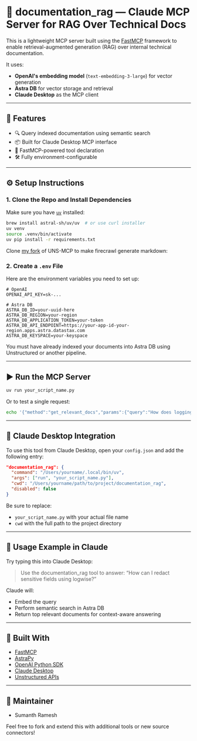 # 📄 documentation_rag — Claude MCP Server for RAG Over Technical Docs

This is a lightweight MCP server built using the [FastMCP](https://modelcontextprotocol.io) framework to enable retrieval-augmented generation (RAG) over internal technical documentation.

It uses:
- **OpenAI's embedding model** (`text-embedding-3-large`) for vector generation
- **Astra DB** for vector storage and retrieval
- **Claude Desktop** as the MCP client

---

## 🚀 Features

- 🔍 Query indexed documentation using semantic search
- 📦 Built for Claude Desktop MCP interface
- 🧠 FastMCP-powered tool declaration
- 🛠️ Fully environment-configurable

---

## ⚙️ Setup Instructions

### 1. Clone the Repo and Install Dependencies

Make sure you have [`uv`](https://github.com/astral-sh/uv) installed:

```bash
brew install astral-sh/uv/uv  # or use curl installer
uv venv
source .venv/bin/activate
uv pip install -r requirements.txt
```

Clone [my fork](https://github.com/Sumo-99/UNS-MCP/tree/uns_hack_documentation_rag) of UNS-MCP to make firecrawl generate markdown: 

### 2. Create a `.env` File

Here are the environment variables you need to set up:

```env
# OpenAI
OPENAI_API_KEY=sk-...

# Astra DB
ASTRA_DB_ID=your-uuid-here
ASTRA_DB_REGION=your-region
ASTRA_DB_APPLICATION_TOKEN=your-token
ASTRA_DB_API_ENDPOINT=https://your-app-id-your-region.apps.astra.datastax.com
ASTRA_DB_KEYSPACE=your-keyspace
```

You must have already indexed your documents into Astra DB using Unstructured or another pipeline.

---

## ▶️ Run the MCP Server

```bash
uv run your_script_name.py
```

Or to test a single request:

```bash
echo '{"method":"get_relevant_docs","params":{"query":"How does logging work?", "collection_name": "my_docs"}}' | uv run your_script_name.py
```

---

## 🧠 Claude Desktop Integration

To use this tool from Claude Desktop, open your `config.json` and add the following entry:

```json
"documentation_rag": {
  "command": "/Users/yourname/.local/bin/uv",
  "args": ["run", "your_script_name.py"],
  "cwd": "/Users/yourname/path/to/project/documentation_rag",
  "disabled": false
}
```

Be sure to replace:
- `your_script_name.py` with your actual file name
- `cwd` with the full path to the project directory

---

## 🧪 Usage Example in Claude

Try typing this into Claude Desktop:

> Use the documentation_rag tool to answer: “How can I redact sensitive fields using logwise?”

Claude will:
- Embed the query
- Perform semantic search in Astra DB
- Return top relevant documents for context-aware answering

---

## 🧱 Built With

- [FastMCP](https://github.com/mcprotocol/fastmcp)
- [AstraPy](https://github.com/datastax/astra-db-python)
- [OpenAI Python SDK](https://github.com/openai/openai-python)
- [Claude Desktop](https://modelcontextprotocol.io/tools/claude-desktop)
- [Unstructured APIs](https://docs.unstructured.io/open-source/introduction/overview)

---

## 👥 Maintainer

- Sumanth Ramesh

Feel free to fork and extend this with additional tools or new source connectors!

